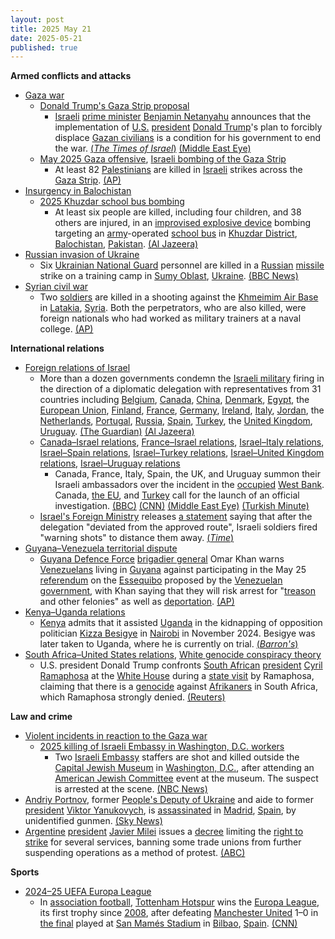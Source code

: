 ```yaml
---
layout: post
title: 2025 May 21
date: 2025-05-21
published: true
---
```



**Armed conflicts and attacks**

* [Gaza war](https://en.wikipedia.org/wiki/Gaza_war "Gaza war")
  + [Donald Trump's Gaza Strip proposal](https://en.wikipedia.org/wiki/Donald_Trump%27s_Gaza_Strip_proposal "Donald Trump's Gaza Strip proposal")
    - [Israeli](https://en.wikipedia.org/wiki/Israel "Israel") [prime minister](https://en.wikipedia.org/wiki/Israeli_prime_minister "Israeli prime minister") [Benjamin Netanyahu](https://en.wikipedia.org/wiki/Benjamin_Netanyahu "Benjamin Netanyahu") announces that the implementation of [U.S.](https://en.wikipedia.org/wiki/U.S. "U.S.") [president](https://en.wikipedia.org/wiki/President_of_the_United_States "President of the United States") [Donald Trump](https://en.wikipedia.org/wiki/Donald_Trump "Donald Trump")'s plan to forcibly displace [Gazan civilians](https://en.wikipedia.org/wiki/Gazans "Gazans") is a condition for his government to end the war. [(*The Times of Israel*)](https://www.timesofisrael.com/liveblog_entry/netanyahu-implementation-of-trumps-gaza-relocation-plan-is-condition-for-ending-war/) [(Middle East Eye)](https://www.middleeasteye.net/live-blog/live-blog-update/netanyahu-says-trumps-forced-displacement-plan-condition-ending-war-gaza)
  + [May 2025 Gaza offensive](https://en.wikipedia.org/wiki/May_2025_Gaza_offensive "May 2025 Gaza offensive"), [Israeli bombing of the Gaza Strip](https://en.wikipedia.org/wiki/Israeli_bombing_of_the_Gaza_Strip "Israeli bombing of the Gaza Strip")
    - At least 82 [Palestinians](https://en.wikipedia.org/wiki/Palestinians "Palestinians") are killed in [Israeli](https://en.wikipedia.org/wiki/Israel_Defence_Forces "Israel Defence Forces") strikes across the [Gaza Strip](https://en.wikipedia.org/wiki/Gaza_Strip "Gaza Strip"). [(AP)](https://apnews.com/article/israel-palestinians-hamas-war-news-hostages-05-21-2025-11444e8b684b983dbb64daa5854b7b14)
* [Insurgency in Balochistan](https://en.wikipedia.org/wiki/Insurgency_in_Balochistan "Insurgency in Balochistan")
  + [2025 Khuzdar school bus bombing](https://en.wikipedia.org/wiki/2025_Khuzdar_school_bus_bombing "2025 Khuzdar school bus bombing")
    - At least six people are killed, including four children, and 38 others are injured, in an [improvised explosive device](https://en.wikipedia.org/wiki/Improvised_explosive_device "Improvised explosive device") bombing targeting an [army](https://en.wikipedia.org/wiki/Pakistan_Armed_Forces "Pakistan Armed Forces")-operated [school bus](https://en.wikipedia.org/wiki/School_bus "School bus") in [Khuzdar District](https://en.wikipedia.org/wiki/Khuzdar_District "Khuzdar District"), [Balochistan](https://en.wikipedia.org/wiki/Balochistan%2C_Pakistan "Balochistan, Pakistan"), [Pakistan](https://en.wikipedia.org/wiki/Pakistan "Pakistan"). [(Al Jazeera)](https://www.aljazeera.com/news/2025/5/21/at-least-four-children-killed-in-southwest-pakistin-blast)
* [Russian invasion of Ukraine](https://en.wikipedia.org/wiki/Russian_invasion_of_Ukraine "Russian invasion of Ukraine")
  + Six [Ukrainian National Guard](https://en.wikipedia.org/wiki/National_Guard_of_Ukraine "National Guard of Ukraine") personnel are killed in a [Russian](https://en.wikipedia.org/wiki/Russian_Armed_Forces "Russian Armed Forces") [missile](https://en.wikipedia.org/wiki/Missile "Missile") strike on a training camp in [Sumy Oblast](https://en.wikipedia.org/wiki/Sumy_Oblast "Sumy Oblast"), [Ukraine](https://en.wikipedia.org/wiki/Ukraine "Ukraine"). [(BBC News)](https://www.bbc.co.uk/news/articles/cvg770d0gpko)
* [Syrian civil war](https://en.wikipedia.org/wiki/Syrian_civil_war "Syrian civil war")
  + Two [soldiers](https://en.wikipedia.org/wiki/Syrian_Armed_Forces "Syrian Armed Forces") are killed in a shooting against the [Khmeimim Air Base](https://en.wikipedia.org/wiki/Khmeimim_Air_Base "Khmeimim Air Base") in [Latakia](https://en.wikipedia.org/wiki/Latakia "Latakia"), [Syria](https://en.wikipedia.org/wiki/Syria "Syria"). Both the perpetrators, who are also killed, were foreign nationals who had worked as military trainers at a naval college. [(AP)](https://apnews.com/article/syrian-hmeimim-russian-base-attack-2b61871338c51ec233d61df00f759a29)

**International relations**

* [Foreign relations of Israel](https://en.wikipedia.org/wiki/Foreign_relations_of_Israel "Foreign relations of Israel")
  + More than a dozen governments condemn the [Israeli military](https://en.wikipedia.org/wiki/Israel_Defense_Forces "Israel Defense Forces") firing in the direction of a diplomatic delegation with representatives from 31 countries including [Belgium](https://en.wikipedia.org/wiki/Belgium "Belgium"), [Canada](https://en.wikipedia.org/wiki/Canada "Canada"), [China](https://en.wikipedia.org/wiki/China "China"), [Denmark](https://en.wikipedia.org/wiki/Denmark "Denmark"), [Egypt](https://en.wikipedia.org/wiki/Egypt "Egypt"), the [European Union](https://en.wikipedia.org/wiki/Foreign_relations_of_the_European_Union "Foreign relations of the European Union"), [Finland](https://en.wikipedia.org/wiki/Finland "Finland"), [France](https://en.wikipedia.org/wiki/France "France"), [Germany](https://en.wikipedia.org/wiki/Germany "Germany"), [Ireland](https://en.wikipedia.org/wiki/Ireland "Ireland"), [Italy](https://en.wikipedia.org/wiki/Italy "Italy"), [Jordan](https://en.wikipedia.org/wiki/Jordan "Jordan"), the [Netherlands](https://en.wikipedia.org/wiki/Netherlands "Netherlands"), [Portugal](https://en.wikipedia.org/wiki/Portugal "Portugal"), [Russia](https://en.wikipedia.org/wiki/Russia "Russia"), [Spain](https://en.wikipedia.org/wiki/Spain "Spain"), [Turkey](https://en.wikipedia.org/wiki/Turkey "Turkey"), the [United Kingdom](https://en.wikipedia.org/wiki/United_Kingdom "United Kingdom"), [Uruguay](https://en.wikipedia.org/wiki/Uruguay "Uruguay"). [(The Guardian)](https://www.theguardian.com/world/2025/may/21/israeli-troops-fire-warning-shots-25-diplomats-visiting-occupied-west-bank) [(Al Jazeera)](https://www.aljazeera.com/news/2025/5/22/governments-condemn-israel-for-firing-towards-diplomats-in-west-bank)
  + [Canada–Israel relations](https://en.wikipedia.org/wiki/Canada%E2%80%93Israel_relations "Canada–Israel relations"), [France–Israel relations](https://en.wikipedia.org/wiki/France%E2%80%93Israel_relations "France–Israel relations"), [Israel–Italy relations](https://en.wikipedia.org/wiki/Israel%E2%80%93Italy_relations "Israel–Italy relations"), [Israel–Spain relations](https://en.wikipedia.org/wiki/Israel%E2%80%93Spain_relations "Israel–Spain relations"), [Israel–Turkey relations](https://en.wikipedia.org/wiki/Israel%E2%80%93Turkey_relations "Israel–Turkey relations"), [Israel–United Kingdom relations](https://en.wikipedia.org/wiki/Israel%E2%80%93United_Kingdom_relations "Israel–United Kingdom relations"), [Israel–Uruguay relations](https://en.wikipedia.org/wiki/Israel%E2%80%93Uruguay_relations "Israel–Uruguay relations")
    - Canada, France, Italy, Spain, the UK, and Uruguay summon their Israeli ambassadors over the incident in the [occupied](https://en.wikipedia.org/wiki/Israeli_occupation_of_the_West_Bank "Israeli occupation of the West Bank") [West Bank](https://en.wikipedia.org/wiki/West_Bank "West Bank"). Canada, [the EU](https://en.wikipedia.org/wiki/High_Representative_of_the_Union_for_Foreign_Affairs_and_Security_Policy "High Representative of the Union for Foreign Affairs and Security Policy"), and [Turkey](https://en.wikipedia.org/wiki/Turkey "Turkey") call for the launch of an official investigation. [(BBC)](https://www.bbc.com/news/articles/cvg776ewgn2o) [(CNN)](https://www.cnn.com/2025/05/21/middleeast/diplomats-israeli-fire-west-bank-intl) [(Middle East Eye)](https://www.middleeasteye.net/live-blog/live-blog-update/uruguay-summons-israeli-envoy-after-troops-fire-diplomats-jenin) [(Turkish Minute)](https://www.turkishminute.com/2025/05/22/turkey-urges-probe-into-israeli-warning-shots-during-diplomats-visit-to-west-bank-ministry/)
  + [Israel's Foreign Ministry](https://en.wikipedia.org/wiki/Ministry_of_Foreign_Affairs_%28Israel%29 "Ministry of Foreign Affairs (Israel)") releases [a statement](https://x.com/israelmfa/status/1925167721425080617) saying that after the delegation "deviated from the approved route", Israeli soldiers fired "warning shots" to distance them away. [(*Time*)](https://time.com/7287468/european-leaders-summon-israeli-ambassadors-warning-shots-diplomats/)
* [Guyana–Venezuela territorial dispute](https://en.wikipedia.org/wiki/Guyana%E2%80%93Venezuela_territorial_dispute "Guyana–Venezuela territorial dispute")
  + [Guyana Defence Force](https://en.wikipedia.org/wiki/Guyana_Defence_Force "Guyana Defence Force") [brigadier general](https://en.wikipedia.org/wiki/Brigadier_general "Brigadier general") Omar Khan warns [Venezuelans](https://en.wikipedia.org/wiki/Venezuelans "Venezuelans") living in [Guyana](https://en.wikipedia.org/wiki/Guyana "Guyana") against participating in the May 25 [referendum](https://en.wikipedia.org/wiki/Referendum "Referendum") on the [Essequibo](https://en.wikipedia.org/wiki/Guyana%E2%80%93Venezuela_territorial_dispute "Guyana–Venezuela territorial dispute") proposed by the [Venezuelan government](https://en.wikipedia.org/wiki/Venezuelan_government "Venezuelan government"), with Khan saying that they will risk arrest for "[treason](https://en.wikipedia.org/wiki/Treason "Treason") and other felonies" as well as [deportation](https://en.wikipedia.org/wiki/Deportation "Deportation"). [(AP)](https://apnews.com/article/guyana-venezuela-elections-essequibo-dispute-a74a9e86bb8ccffe8744a0068cba8502)
* [Kenya–Uganda relations](https://en.wikipedia.org/wiki/Kenya%E2%80%93Uganda_relations "Kenya–Uganda relations")
  + [Kenya](https://en.wikipedia.org/wiki/Kenya "Kenya") admits that it assisted [Uganda](https://en.wikipedia.org/wiki/Uganda "Uganda") in the kidnapping of opposition politician [Kizza Besigye](https://en.wikipedia.org/wiki/Kizza_Besigye "Kizza Besigye") in [Nairobi](https://en.wikipedia.org/wiki/Nairobi "Nairobi") in November 2024. Besigye was later taken to Uganda, where he is currently on trial. [(*Barron's*)](https://www.barrons.com/news/kenya-admits-role-in-kidnapping-of-uganda-opposition-leader-a3fdae4b)
* [South Africa–United States relations](https://en.wikipedia.org/wiki/South_Africa%E2%80%93United_States_relations "South Africa–United States relations"), [White genocide conspiracy theory](https://en.wikipedia.org/wiki/White_genocide_conspiracy_theory "White genocide conspiracy theory")
  + U.S. president Donald Trump confronts [South African](https://en.wikipedia.org/wiki/South_Africa "South Africa") [president](https://en.wikipedia.org/wiki/President_of_South_Africa "President of South Africa") [Cyril Ramaphosa](https://en.wikipedia.org/wiki/Cyril_Ramaphosa "Cyril Ramaphosa") at the [White House](https://en.wikipedia.org/wiki/White_House "White House") during a [state visit](https://en.wikipedia.org/wiki/State_visit "State visit") by Ramaphosa, claiming that there is a [genocide](https://en.wikipedia.org/wiki/Genocide "Genocide") against [Afrikaners](https://en.wikipedia.org/wiki/Afrikaners "Afrikaners") in South Africa, which Ramaphosa strongly denied. [(Reuters)](https://www.reuters.com/world/africa/under-attack-by-trump-south-africas-ramaphosa-responds-with-trade-deal-offer-2025-05-21/)

**Law and crime**

* [Violent incidents in reaction to the Gaza war](https://en.wikipedia.org/wiki/Violent_incidents_in_reaction_to_the_Gaza_war "Violent incidents in reaction to the Gaza war")
  + [2025 killing of Israeli Embassy in Washington, D.C. workers](https://en.wikipedia.org/wiki/2025_killing_of_Israeli_Embassy_in_Washington%2C_D.C._workers "2025 killing of Israeli Embassy in Washington, D.C. workers")
    - Two [Israeli Embassy](https://en.wikipedia.org/wiki/Embassy_of_Israel%2C_Washington%2C_D.C. "Embassy of Israel, Washington, D.C.") staffers are shot and killed outside the [Capital Jewish Museum](https://en.wikipedia.org/wiki/Capital_Jewish_Museum "Capital Jewish Museum") in [Washington, D.C.](https://en.wikipedia.org/wiki/Washington%2C_D.C. "Washington, D.C."), after attending an [American Jewish Committee](https://en.wikipedia.org/wiki/American_Jewish_Committee "American Jewish Committee") event at the museum. The suspect is arrested at the scene. [(NBC News)](https://www.nbcnews.com/news/rcna208427)
* [Andriy Portnov](https://en.wikipedia.org/wiki/Andriy_Portnov "Andriy Portnov"), former [People's Deputy of Ukraine](https://en.wikipedia.org/wiki/People%27s_Deputy_of_Ukraine "People's Deputy of Ukraine") and aide to former [president](https://en.wikipedia.org/wiki/President_of_Ukraine "President of Ukraine") [Viktor Yanukovych](https://en.wikipedia.org/wiki/Viktor_Yanukovych "Viktor Yanukovych"), is [assassinated](https://en.wikipedia.org/wiki/Assassination "Assassination") in [Madrid](https://en.wikipedia.org/wiki/Madrid "Madrid"), [Spain](https://en.wikipedia.org/wiki/Spain "Spain"), by unidentified gunmen. [(Sky News)](https://news.sky.com/story/aide-to-former-ukrainian-president-shot-dead-in-madrid-13372008)
* [Argentine](https://en.wikipedia.org/wiki/Argentina "Argentina") [president](https://en.wikipedia.org/wiki/President_of_Argentina "President of Argentina") [Javier Milei](https://en.wikipedia.org/wiki/Javier_Milei "Javier Milei") issues a [decree](https://en.wikipedia.org/wiki/Decree "Decree") limiting the [right to strike](https://en.wikipedia.org/wiki/Right_to_strike "Right to strike") for several services, banning some trade unions from further suspending operations as a method of protest. [(ABC)](https://www.abc.es/internacional/gobierno-milei-limita-decreto-derecho-huelga-argentina-20250521230811-nt.html)

**Sports**

* [2024–25 UEFA Europa League](https://en.wikipedia.org/wiki/2024%E2%80%9325_UEFA_Europa_League "2024–25 UEFA Europa League")
  + In [association football](https://en.wikipedia.org/wiki/Association_football "Association football"), [Tottenham Hotspur](https://en.wikipedia.org/wiki/Tottenham_Hotspur_F.C. "Tottenham Hotspur F.C.") wins the [Europa League](https://en.wikipedia.org/wiki/UEFA_Europa_League "UEFA Europa League"), its first trophy since [2008](https://en.wikipedia.org/wiki/2008_Football_League_Cup_final "2008 Football League Cup final"), after defeating [Manchester United](https://en.wikipedia.org/wiki/Manchester_United_F.C. "Manchester United F.C.") 1–0 in [the final](https://en.wikipedia.org/wiki/2025_UEFA_Europa_League_final "2025 UEFA Europa League final") played at [San Mamés Stadium](https://en.wikipedia.org/wiki/San_Mam%C3%A9s_Stadium_%282013%29 "San Mamés Stadium (2013)") in [Bilbao](https://en.wikipedia.org/wiki/Bilbao "Bilbao"), [Spain](https://en.wikipedia.org/wiki/Spain "Spain"). [(CNN)](https://edition.cnn.com/2025/05/21/sport/tottenham-win-europa-league-manchester-united-spt)
